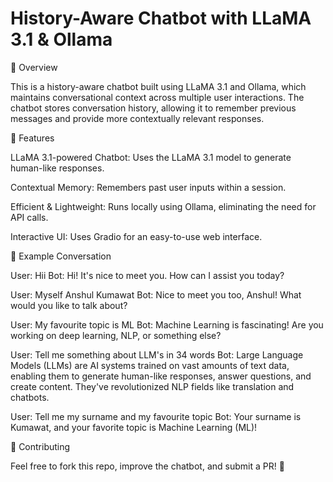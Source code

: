 # History-Aware Chatbot with LLaMA 3.1 & Ollama

📌 Overview

This is a history-aware chatbot built using LLaMA 3.1 and Ollama, which maintains conversational context across multiple user interactions. The chatbot stores conversation history, allowing it to remember previous messages and provide more contextually relevant responses.

🚀 Features

LLaMA 3.1-powered Chatbot: Uses the LLaMA 3.1 model to generate human-like responses.

Contextual Memory: Remembers past user inputs within a session.

Efficient & Lightweight: Runs locally using Ollama, eliminating the need for API calls.

Interactive UI: Uses Gradio for an easy-to-use web interface.


📝 Example Conversation

User: Hii
Bot: Hi! It's nice to meet you. How can I assist you today?

User: Myself Anshul Kumawat
Bot: Nice to meet you too, Anshul! What would you like to talk about?

User: My favourite topic is ML
Bot: Machine Learning is fascinating! Are you working on deep learning, NLP, or something else?

User: Tell me something about LLM's in 34 words
Bot: Large Language Models (LLMs) are AI systems trained on vast amounts of text data, enabling them to generate human-like responses, answer questions, and create content. They've revolutionized NLP fields like translation and chatbots.

User: Tell me my surname and my favourite topic
Bot: Your surname is Kumawat, and your favorite topic is Machine Learning (ML)!


🤝 Contributing

Feel free to fork this repo, improve the chatbot, and submit a PR! 🚀
